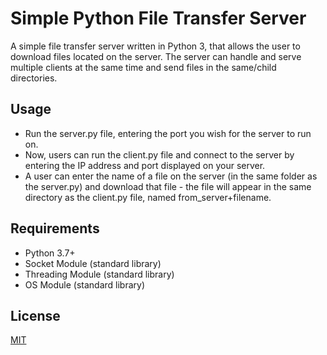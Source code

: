 # Simple Python File Transfer Server
A simple file transfer server written in Python 3, that allows the user to download files located on the server. The server can handle and serve multiple clients at the same time and send files in the same/child directories.

## Usage
- Run the server.py file, entering the port you wish for the server to run on.
- Now, users can run the client.py file and connect to the server by entering the IP address and port displayed on your server.
- A user can enter the name of a file on the server (in the same folder as the server.py) and download that file - the file will appear in the same directory as the client.py file, named from_server+filename.

## Requirements
- Python 3.7+
- Socket Module (standard library)
- Threading Module (standard library)
- OS Module (standard library)

## License
[MIT](https://choosealicense.com/licenses/mit/)
